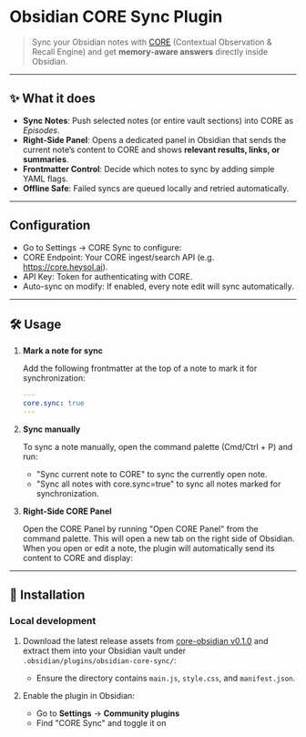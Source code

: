 # Obsidian CORE Sync Plugin

> Sync your Obsidian notes with [CORE](https://heysol.ai/core) (Contextual Observation & Recall Engine) and get **memory-aware answers** directly inside Obsidian.

---

## ✨ What it does

-   **Sync Notes**: Push selected notes (or entire vault sections) into CORE as _Episodes_.
-   **Right-Side Panel**: Opens a dedicated panel in Obsidian that sends the current note’s content to CORE and shows **relevant results, links, or summaries**.
-   **Frontmatter Control**: Decide which notes to sync by adding simple YAML flags.
-   **Offline Safe**: Failed syncs are queued locally and retried automatically.

---

## Configuration

-   Go to Settings → CORE Sync to configure:
-   CORE Endpoint: Your CORE ingest/search API (e.g. https://core.heysol.ai).
-   API Key: Token for authenticating with CORE.
-   Auto-sync on modify: If enabled, every note edit will sync automatically.

---

## 🛠️ Usage

1. **Mark a note for sync**

    Add the following frontmatter at the top of a note to mark it for synchronization:

    ```yaml
    ---
    core.sync: true
    ---
    ```

2. **Sync manually**

    To sync a note manually, open the command palette (Cmd/Ctrl + P) and run:

    - "Sync current note to CORE" to sync the currently open note.
    - "Sync all notes with core.sync=true" to sync all notes marked for synchronization.

3. **Right-Side CORE Panel**

    Open the CORE Panel by running "Open CORE Panel" from the command palette. This will open a new tab on the right side of Obsidian. When you open or edit a note, the plugin will automatically send its content to CORE and display:

---

## 🚀 Installation

### Local development

1. Download the latest release assets from [core-obsidian v0.1.0](https://github.com/RedPlanetHQ/core-obsidian/releases/tag/0.1.0) and extract them into your Obsidian vault under `.obsidian/plugins/obsidian-core-sync/`:

    - Ensure the directory contains `main.js`, `style.css`, and `manifest.json`.

2. Enable the plugin in Obsidian:
    - Go to **Settings** → **Community plugins**
    - Find "CORE Sync" and toggle it on
